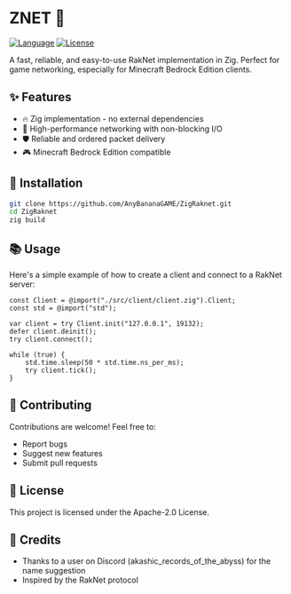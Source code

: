 # ZNET 🚀

[![Language](https://img.shields.io/badge/language-Zig-orange.svg)](https://ziglang.org/)
[![License](https://img.shields.io/badge/license-Apache-blue.svg)](LICENSE)

A fast, reliable, and easy-to-use RakNet implementation in Zig. Perfect for game networking, especially for Minecraft Bedrock Edition clients.

## ✨ Features

- 🔥 Zig implementation - no external dependencies
- 🚀 High-performance networking with non-blocking I/O
- 🛡️ Reliable and ordered packet delivery
- 🎮 Minecraft Bedrock Edition compatible

## 🚀 Installation

```bash
git clone https://github.com/AnyBananaGAME/ZigRaknet.git
cd ZigRaknet
zig build
```

## 📚 Usage

Here's a simple example of how to create a client and connect to a RakNet server:

```zig
const Client = @import("./src/client/client.zig").Client;
const std = @import("std");

var client = try Client.init("127.0.0.1", 19132);
defer client.deinit();
try client.connect();

while (true) {
    std.time.sleep(50 * std.time.ns_per_ms);
    try client.tick();
}
```

## 🤝 Contributing

Contributions are welcome! Feel free to:
- Report bugs
- Suggest new features
- Submit pull requests

## 📝 License

This project is licensed under the Apache-2.0 License.

## 💖 Credits

- Thanks to a user on Discord (akashic_records_of_the_abyss) for the name suggestion
- Inspired by the RakNet protocol
